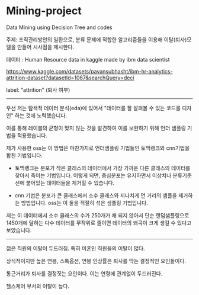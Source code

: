 # Mining-project

Data Mining using Decision Tree and codes 

주제: 조직관리방안의 일환으로, 분류 문제에 적합한 알고리즘들을 이용해 이탈(퇴사)모델을 만들어 시사점을 제시한다.

데이터 : Human Resource data in kaggle made by ibm data scientist

https://www.kaggle.com/datasets/pavansubhasht/ibm-hr-analytics-attrition-dataset?datasetId=1067&searchQuery=deci

label: "attrition" (퇴사 여부)

__________

우선 저는 탐색적 데이터 분석(eda)에 있어서 "데이터를 잘 살펴볼 수 있는 코드를 디자인" 하는 것에 노력했습니다.

이를 통해 레이블의 균형이 맞지 않는 것을 발견하여 이를 보완하기 위해 언더 샘플링 기법을 적용했습니다.

제가 사용한 oss는 이 방법은 마찬가지로 언더샘플링 기법들인 토맥랭크와 cnn기법을 합친 기법입니다.

- 토멕랭크는 분포가 작은 클래스의 데이터에서 가장 가까운 다른 클래스의 데이터를 찾아서 죽이는 기법입니다. 이렇게 되면, 중심분포는 유지하면서 이상치나 분류기준 선에 붙어있는 데이터들을 제거힐 수 있습니다.

- cnn 기법은 분포가 큰 클래스에서 소수 클래스와 지나치게 먼 거리의 샘플을 제거하는 방법입니다. oss는 이 둘을 적절히 섞은 샘플링 기법입니다. 

저는 이 데이터에서 소수 클래스의 수가 250개가 채 되지 않아서 단순 랜덤샘플링으로 1450개에 달하는 다수 데이터를 무작위로 줄이면 데이터의 왜곡이 크게 생길 수 있다고 보았습니다.

__________

젊은 직원의 이탈이 두드러짐. 특히 미혼인 직원들의 이탈이 많다.

상식적이지만 높은 연봉, 스톡옵션, 연봉 인상률은 퇴사를 막는 결정적인 요인들이다.

통근거리가 퇴사를 결정짓는 요인이다. 이는 연령에 관계없이 두드러진다.

헬스케어 부서의 이탈이 높다.





